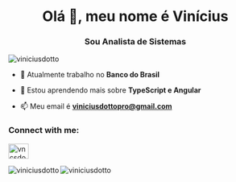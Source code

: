 <h1 align="center">Olá 👋, meu nome é Vinícius</h1>
<h3 align="center">Sou Analista de Sistemas</h3>

<p align="left"> <img src="https://komarev.com/ghpvc/?username=viniciusdotto&label=Profile%20views&color=0e75b6&style=flat" alt="viniciusdotto" /> </p>

- 🔭 Atualmente trabalho no **Banco do Brasil**

- 🌱 Estou aprendendo mais sobre **TypeScript e Angular**

- 📫 Meu email é **viniciusdottopro@gmail.com**

<h3 align="left">Connect with me:</h3>
<p align="left">
<a href="https://linkedin.com/in/vncsdotto" target="blank"><img align="center" src="https://raw.githubusercontent.com/rahuldkjain/github-profile-readme-generator/master/src/images/icons/Social/linked-in-alt.svg" alt="vncsdotto" height="30" width="40" /></a>
</p>

<p><img align="left" src="https://github-readme-stats.vercel.app/api/top-langs?username=viniciusdotto&show_icons=true&locale=en&layout=compact" alt="viniciusdotto" /></p>

<p><img align="center" src="https://github-readme-streak-stats.herokuapp.com/?user=viniciusdotto&" alt="viniciusdotto" /></p>
